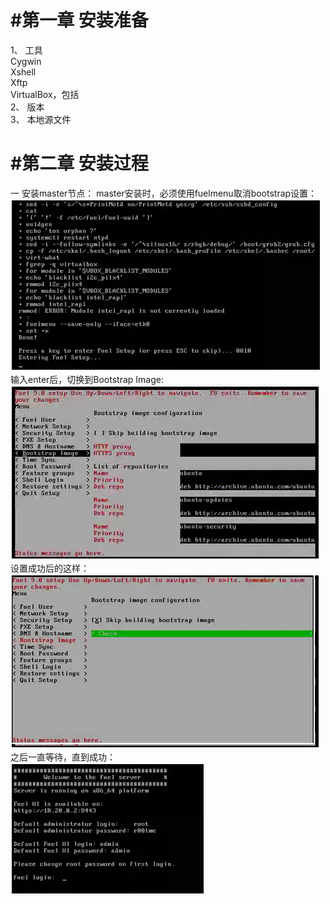 ﻿#  #第一章 安装准备
1、	工具  
Cygwin  
Xshell  
Xftp  
VirtualBox，包括  
2、	版本  
3、	本地源文件  

#  #第二章	安装过程
一 安装master节点：
master安装时，必须使用fuelmenu取消bootstrap设置：  
 ![img](https://raw.githubusercontent.com/gyf821/Hello-World/master/pic/bootstrap.png)  
输入enter后，切换到Bootstrap Image:  
![img](https://raw.githubusercontent.com/gyf821/Hello-World/master/pic/bootstrap01.png)  
设置成功后的这样：  
![img](https://raw.githubusercontent.com/gyf821/Hello-World/master/pic/bootstrap02.png)  
之后一直等待，直到成功：  
![img](https://raw.githubusercontent.com/gyf821/Hello-World/master/pic/mastersucess.png)  
 
